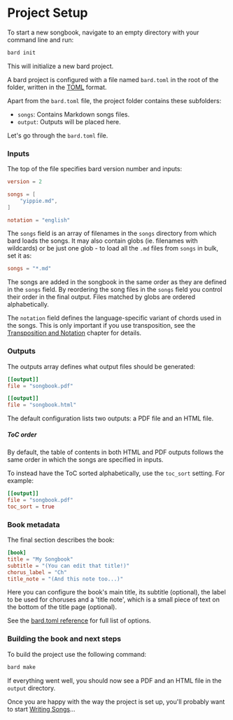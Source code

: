 # Project Setup

To start a new songbook, navigate to an empty directory with your command line and run:

```bash
bard init
```

This will initialize a new bard project.

A bard project is configured with a file named `bard.toml` in the root of the folder,
written in the [TOML](https://toml.io/en/) format.

Apart from the `bard.toml` file, the project folder contains these subfolders:
 - `songs`: Contains Markdown songs files.
 - `output`: Outputs will be placed here.

Let's go through the `bard.toml` file.

### Inputs

The top of the file specifies bard version number and inputs:

```toml
version = 2

songs = [
    "yippie.md",
]

notation = "english"
```

The `songs` field is an array of filenames in the `songs` directory from which bard loads the songs.
It may also contain globs (ie. filenames with wildcards)
or be just one glob - to load all the `.md` files from `songs` in bulk, set it as:

```toml
songs = "*.md"
```

The songs are added in the songbook in the same order as they are defined
in the `songs` field. By reordering the song files in the `songs` field
you control their order in the final output. Files matched by globs are ordered
alphabetically.

The `notation` field defines the language-specific variant of chords
used in the songs. This is only important if you use transposition,
see the [Transposition and Notation](./transposition.md) chapter for details.

### Outputs

The outputs array defines what output files should be generated:

```toml
[[output]]
file = "songbook.pdf"

[[output]]
file = "songbook.html"
```

The default configuration lists two outputs: a PDF file and an HTML file.

##### ToC order

By default, the table of contents in both HTML and PDF outputs follows the same order
in which the songs are specified in inputs.

To instead have the ToC sorted alphabetically, use the `toc_sort` setting. For example:

```toml
[[output]]
file = "songbook.pdf"
toc_sort = true
```

### Book metadata

The final section describes the book:

```toml
[book]
title = "My Songbook"
subtitle = "(You can edit that title!)"
chorus_label = "Ch"
title_note = "(And this note too...)"
```

Here you can configure the book's main title, its subtitle (optional),
the label to be used for choruses and a 'title note', which is a small piece of text
on the bottom of the title page (optional).

See the [bard.toml reference](./bard.toml.md) for full list of options.

### Building the book and next steps

To build the project use the following command:

```bash
bard make
```

If everything went well, you should now see a PDF and an HTML file in the `output` directory.

Once you are happy with the way the project is set up,
you'll probably want to start [Writing Songs](./songs.md)...

